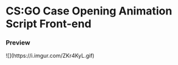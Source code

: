 <h1> CS:GO Case Opening Animation Script Front-end</h1>
<h3>Preview </h3>
![](https://i.imgur.com/ZKr4KyL.gif)
